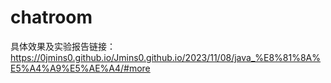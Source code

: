 # chatroom
具体效果及实验报告链接：
https://0jmins0.github.io/Jmins0.github.io/2023/11/08/java_%E8%81%8A%E5%A4%A9%E5%AE%A4/#more
